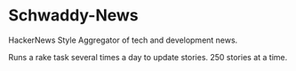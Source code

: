 # Schwaddy-News
HackerNews Style Aggregator of tech and development news.

Runs a rake task several times a day to update stories. 250 stories at a time.



